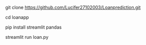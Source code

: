 git clone https://github.com/Lucifer27102003/Loanprediction.git

cd loanapp

pip install streamlit pandas

streamlit run loan.py

